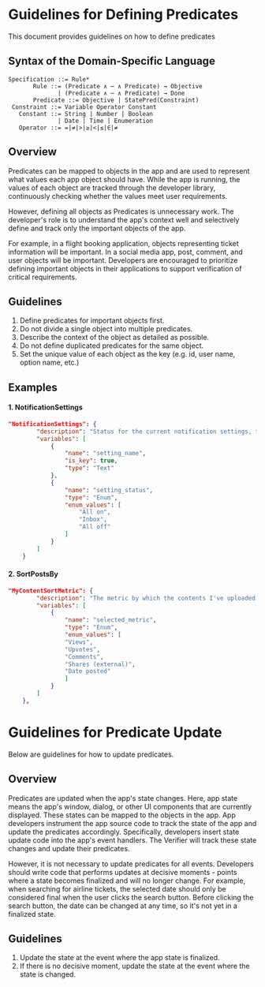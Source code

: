 # Guidelines for Defining Predicates
This document provides guidelines on how to define predicates

## Syntax of the Domain-Specific Language

```
Specification ::= Rule*
       Rule ::= (Predicate ∧ ⋯ ∧ Predicate) → Objective
              | (Predicate ∧ ⋯ ∧ Predicate) → Done
       Predicate ::= Objective | StatePred(Constraint)
 Constraint ::= Variable Operator Constant
   Constant ::= String | Number | Boolean
              | Date | Time | Enumeration
   Operator ::= =|≠|>|≥|<|≤|∈|≠
```

## Overview
Predicates can be mapped to objects in the app and are used to represent what values each app object should have.
While the app is running, the values of each object are tracked through the developer library, continuously checking whether the values meet user requirements.

However, defining all objects as Predicates is unnecessary work. The developer's role is to understand the app's context well and selectively define and track only the important objects of the app.

For example, in a flight booking application, objects representing ticket information will be important. In a social media app, post, comment, and user objects will be important. Developers are encouraged to prioritize defining important objects in their applications to support verification of critical requirements.

## Guidelines
1. Define predicates for important objects first.
2. Do not divide a single object into multiple predicates.
3. Describe the context of the object as detailed as possible.
4. Do not define duplicated predicates for the same object.
5. Set the unique value of each object as the key (e.g. id, user name, option name, etc.)


## Examples
#### 1. NotificationSettings
```json
"NotificationSettings": {
        "description": "Status for the current notification settings, taking each setting name and setting status as arguments. Examples of setting names include \"Private messages\", \"Chat messages\", \"Mention of u/username\", and the setting status is one of All on, Inbox, or All off.",
        "variables": [
            {
                "name": "setting_name",
                "is_key": true,
                "type": "Text"
            },
            {
                "name": "setting_status",
                "type": "Enum",
                "enum_values": [
                    "All on",
                    "Inbox",
                    "All off"
                ]
            }
        ]
    }
```

#### 2. SortPostsBy
```json
"MyContentSortMetric": {
        "description": "The metric by which the contents I've uploaded list is currently sorted. This includes options like Views, Upvotes, Comments, Shares (external), and Date posted. The selected metric is indicated by a checkmark. Bookmark is not relevant to this predicate.",
        "variables": [
            {
                "name": "selected_metric",
                "type": "Enum",
                "enum_values": [
                "Views",
                "Upvotes",
                "Comments",
                "Shares (external)",
                "Date posted"
                ]
            }
        ]
    },
```


# Guidelines for Predicate Update
Below are guidelines for how to update predicates.

## Overview
Predicates are updated when the app's state changes. Here, app state means the app's window, dialog, or other UI components that are currently displayed.
These states can be mapped to the objects in the app. App developers instrument the app source code to track the state of the app and update the predicates accordingly.
Specifically, developers insert state update code into the app's event handlers. The Verifier will track these state changes and update their predicates.

However, it is not necessary to update predicates for all events. Developers should write code that performs updates at decisive moments - points where a state becomes finalized and will no longer change.
For example, when searching for airline tickets, the selected date should only be considered final when the user clicks the search button. Before clicking the search button, the date can be changed at any time, so it's not yet in a finalized state.

## Guidelines
1. Update the state at the event where the app state is finalized.
2. If there is no decisive moment, update the state at the event where the state is changed.